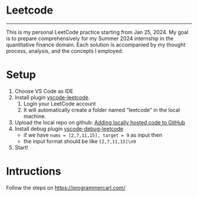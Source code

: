 # Leetcode

---

This is my personal LeetCode practice starting from Jan 25, 2024. My goal is to prepare comprehensively for my Summer 2024 internship in the quantitative finance domain. Each solution is accompanied by my thought process, analysis, and the concepts I employed.

# Setup

1. Choose VS Code as IDE
2. Install plugin [vscode-leetcode](https://github.com/LeetCode-OpenSource/vscode-leetcode). 
   1. Login your LeetCode account
   2. It will automatically create a folder named “leetcode” in the local machine.
3. Upload the local repo on github: [Adding locally hosted code to GitHub](https://docs.github.com/en/migrations/importing-source-code/using-the-command-line-to-import-source-code/adding-locally-hosted-code-to-github)
4. Install debug plugin [vscode-debug-leetcode](https://github.com/wangtao0101/vscode-debug-leetcode)
   - if we have `nums = [2,7,11,15], target = 9` as input then 
   - the input format should be like `[2,7,11,15]\n9`
5. Start!

# Intructions

Follow the steps on https://programmercarl.com/